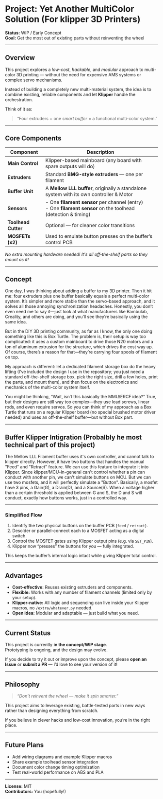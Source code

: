 # Project: Yet Another MultiColor Solution (For klipper 3D Printers)
**Status:** WIP / Early Concept  
**Goal:** Get the most out of existing parts without reinventing the wheel  

---

## Overview  

This project explores a *low-cost*, *hackable*, and *modular* approach to multi-color 3D printing — without the need for expensive AMS systems or complex servo mechanisms.  

Instead of building a completely new multi-material system, the idea is to combine existing, reliable components and let **Klipper** handle the orchestration.  

Think of it as:  
> “Four extruders + one *smart buffer* = a functional multi-color system.”  

---

## Core Components  

| Component | Description |
|------------|-------------|
| **Main Control** | Klipper-based mainboard (any board with spare outputs will do) |
| **Extruders** | Standard **BMG-style extruders** — one per filament |
| **Buffer Unit** | A **Mellow LLL buffer**, originally a standalone system with its own controller & Motor |
| **Sensors** | - One **filament sensor** per channel (entry)<br>- One **filament sensor** on the toolhead (detection & timing) |
| **Toolhead Cutter** | Optional — for cleaner color transitions |
| **MOSFETs (x2)** | Used to emulate button presses on the buffer’s control PCB |

*No extra mounting hardware needed! It's all off-the-shelf parts so they mount as it!*

---

## Concept  

One day, I was thinking about adding a buffer to my 3D printer. Then it hit me: four extruders plus one buffer basically equals a perfect multi-color system. It’s simpler and more stable than the servo-based approach, and it solves all those annoying synchronization headaches. Honestly, you don’t even need me to say it—just look at what manufacturers like Bambulab, Creality, and others are doing, and you’ll see they’re basically using the same idea.

But in the DIY 3D printing community, as far as I know, the only one doing something like this is Box Turtle. The problem is, their setup is way too complicated: it uses a custom mainboard to drive those N20 motors and a ton of aluminum extrusion for the structure, which drives the cost way up. Of course, there’s a reason for that—they’re carrying four spools of filament on top.

My approach is different: let a dedicated filament storage box do the heavy lifting (I’ve included the design I use in the repository; you just need a standard off-the-shelf storage box, pick the right size, drill a few holes, print the parts, and mount them), and then focus on the electronics and mechanics of the multi-color system itself.

You might be thinking, “Wait, isn’t this basically the MMU/ERCF idea?” True, but their designs are still way too complex—they use lead screws, linear rods, and even require servos. So you can think of my approach as a Box Turtle that runs on a regular Klipper board (no special brushed motor driver needed) and uses an off-the-shelf buffer—but without Box part.

---

## Buffer Klipper Intigration (Probalbly he most technical part of this project)
The Mellow LLL Filament buffer uses it's own controller, and cannot talk to klipper directly. However, it have two buttons that handles the manual "Feed" and "Retract" feature. We can use this feature to integrate it into Klipper. Since klipper/MCU-in-general can't control whether a pin can conduct with another pin, we can't simulate buttons on MCU. But we can use two mosfets, and it will perfectly simulate a "Button". Basically, a mosfet have 3 pins, a Gain(G), a Drain(D), and a Source(S). When a voltage higher than a certain threshold is applied between G and S, the D and S will conduct, exactly how buttons works, just in a controlled way.

---

### Simplified Flow  
1. Identify the two physical buttons on the buffer PCB (`feed` / `retract`).  
2. Desolder or parallel-connect each to a MOSFET acting as a digital switch.  
3. Control the MOSFET gates using Klipper output pins (e.g. via `SET_PIN`).  
4. Klipper now “presses” the buttons for you — fully integrated.  

This keeps the buffer’s internal logic intact while giving Klipper total control.  

---

## Advantages  

- **Cost-effective:** Reuses existing extruders and components.  
- **Flexible:** Works with any number of filament channels (limited only by your setup).  
- **Klipper-native:** All logic and sequencing can live inside your Klipper macros, no ```/extra/whatever.py``` needed. 
- **Open idea:** Modular and adaptable — just build what you need.  

---

## Current Status  

This project is currently **in the concept/WIP stage**.  
Prototyping is ongoing, and the design may evolve.  

If you decide to try it out or improve upon the concept, please **open an Issue** or **submit a PR** — I’d love to see your version of it!  

---

## Philosophy  

> *“Don’t reinvent the wheel — make it spin smarter.”*  

This project aims to leverage existing, battle-tested parts in new ways rather than designing everything from scratch.  

If you believe in clever hacks and low-cost innovation, you’re in the right place. 

---

## Future Plans  

- Add wiring diagrams and example Klipper macros  
- Share example toolhead sensor integration  
- Document color change timing optimization  
- Test real-world performance on ABS and PLA  

---

**License:** MIT  
**Contributors:** You (hopefully!)  
